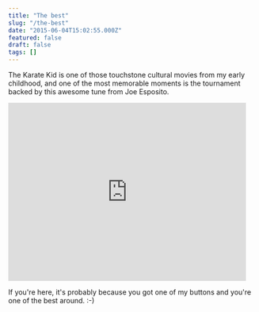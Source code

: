 ```yaml
---
title: "The best"
slug: "/the-best"
date: "2015-06-04T15:02:55.000Z"
featured: false
draft: false
tags: []
---
```


The Karate Kid is one of those touchstone cultural movies from my early childhood, and one of the most memorable moments is the tournament backed by this awesome tune from Joe Esposito.

<iframe width="480" height="360" src="https://www.youtube.com/embed/oomCIXGzsR0" frameborder="0" allowfullscreen></iframe>

If you're here, it's probably because you got one of my buttons and you're one of the best around. :-)
